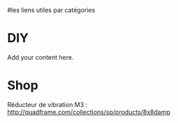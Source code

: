 #les liens utiles par catégories

# DIY #

Add your content here.


# Shop #

Réducteur de vibration M3 :
http://quadframe.com/collections/sp/products/8x8damp